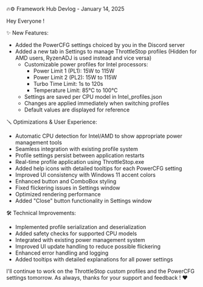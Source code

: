 🔥⚙️ Framework Hub Devlog - January 14, 2025 

Hey Everyone ! 

✨ New Features:
- Added the PowerCFG settings choiced by you in the Discord server 
- Added a new tab in Settings to manage ThrottleStop profiles (Hidden for AMD users, RyzenADJ is used instead and vice versa)
  - Customizable power profiles for Intel processors:
    - Power Limit 1 (PL1): 15W to 115W
    - Power Limit 2 (PL2): 15W to 115W
    - Turbo Time Limit: 1s to 120s
    - Temperature Limit: 85°C to 100°C
  - Settings are saved per CPU model in Intel_profiles.json
  - Changes are applied immediately when switching profiles
  - Default values are displayed for reference


🪛 Optimizations & User Experience:
- Automatic CPU detection for Intel/AMD to show appropriate power management tools
- Seamless integration with existing profile system
- Profile settings persist between application restarts
- Real-time profile application using ThrottleStop.exe
- Added help icons with detailed tooltips for each PowerCFG setting
- Improved UI consistency with Windows 11 accent colors
- Enhanced button and ComboBox styling
- Fixed flickering issues in Settings window
- Optimized rendering performance
- Added "Close" button functionality in Settings window

🛠️ Technical Improvements:
- Implemented profile serialization and deserialization
- Added safety checks for supported CPU models
- Integrated with existing power management system
- Improved UI update handling to reduce possible flickering
- Enhanced error handling and logging
- Added tooltips with detailed explanations for all power settings


I'll continue to work on the ThrottleStop custom profiles and the PowerCFG settings tomorrow.
As always, thanks for your support and feedback ! :heart:
